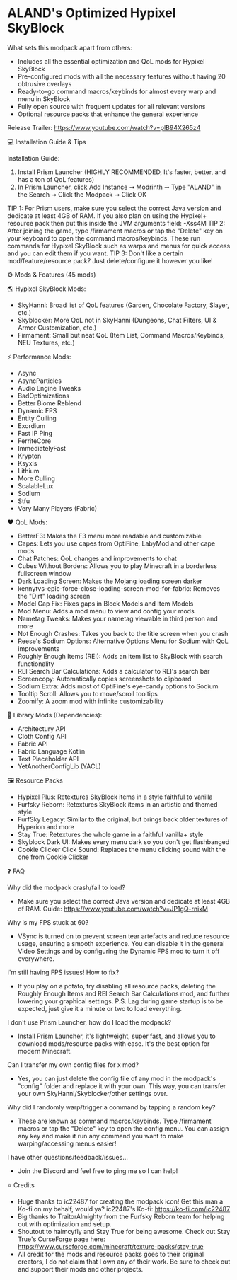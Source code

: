 # ALAND's Optimized Hypixel SkyBlock

What sets this modpack apart from others:

* Includes all the essential optimization and QoL mods for Hypixel SkyBlock
* Pre-configured mods with all the necessary features without having 20 obtrusive overlays
* Ready-to-go command macros/keybinds for almost every warp and menu in SkyBlock
* Fully open source with frequent updates for all relevant versions
* Optional resource packs that enhance the general experience

Release Trailer: https://www.youtube.com/watch?v=plB94X265z4

💻 Installation Guide & Tips

Installation Guide:

1. Install Prism Launcher (HIGHLY RECOMMENDED, It's faster, better, and has a ton of QoL features)
2. In Prism Launcher, click Add Instance ➞ Modrinth ➞ Type "ALAND" in the Search ➞ Click the Modpack ➞ Click OK

TIP 1: For Prism users, make sure you select the correct Java version and dedicate at least 4GB of RAM. If you
also plan on using the Hypixel+ resource pack then put this inside the JVM arguments field: -Xss4M
TIP 2: After joining the game, type /firmament macros or tap the "Delete" key on your keyboard to open the
command macros/keybinds. These run commands for Hypixel SkyBlock such as warps and menus for quick access
and you can edit them if you want.
TIP 3: Don't like a certain mod/feature/resource pack? Just delete/configure it however you like!

⚙️ Mods & Features (45 mods)

🌎 Hypixel SkyBlock Mods:

* SkyHanni: Broad list of QoL features (Garden, Chocolate Factory, Slayer, etc.)
* Skyblocker: More QoL not in SkyHanni (Dungeons, Chat Filters, UI & Armor Customization, etc.)
* Firmament: Small but neat QoL (Item List, Command Macros/Keybinds, NEU Textures, etc.)

⚡️ Performance Mods:

* Async
* AsyncParticles
* Audio Engine Tweaks
* BadOptimizations
* Better Biome Reblend
* Dynamic FPS
* Entity Culling
* Exordium
* Fast IP Ping
* FerriteCore
* ImmediatelyFast
* Krypton
* Ksyxis
* Lithium
* More Culling
* ScalableLux
* Sodium
* Stfu
* Very Many Players (Fabric)

❤️ QoL Mods:

* BetterF3: Makes the F3 menu more readable and customizable
* Capes: Lets you use capes from OptiFine, LabyMod and other cape mods
* Chat Patches: QoL changes and improvements to chat
* Cubes Without Borders: Allows you to play Minecraft in a borderless fullscreen window
* Dark Loading Screen: Makes the Mojang loading screen darker
* kennytvs-epic-force-close-loading-screen-mod-for-fabric: Removes the "Dirt" loading screen
* Model Gap Fix: Fixes gaps in Block Models and Item Models
* Mod Menu: Adds a mod menu to view and config your mods
* Nametag Tweaks: Makes your nametag viewable in third person and more
* Not Enough Crashes: Takes you back to the title screen when you crash
* Reese's Sodium Options: Alternative Options Menu for Sodium with QoL improvements
* Roughly Enough Items (REI): Adds an item list to SkyBlock with search functionality
* REI Search Bar Calculations: Adds a calculator to REI's search bar
* Screencopy: Automatically copies screenshots to clipboard
* Sodium Extra: Adds most of OptiFine's eye-candy options to Sodium
* Tooltip Scroll: Allows you to move/scroll tooltips
* Zoomify: A zoom mod with infinite customizability

📒 Library Mods (Dependencies):

* Architectury API
* Cloth Config API
* Fabric API
* Fabric Language Kotlin
* Text Placeholder API
* YetAnotherConfigLib (YACL)

🖼️ Resource Packs

* Hypixel Plus: Retextures SkyBlock items in a style faithful to vanilla
* Furfsky Reborn: Retextures SkyBlock items in an artistic and themed style
* FurfSky Legacy: Similar to the original, but brings back older textures of Hyperion and more
* Stay True: Retextures the whole game in a faithful vanilla+ style
* Skyblock Dark UI: Makes every menu dark so you don't get flashbanged
* Cookie Clicker Click Sound: Replaces the menu clicking sound with the one from Cookie Clicker

❓ FAQ

Why did the modpack crash/fail to load?

* Make sure you select the correct Java version and dedicate at least 4GB of RAM.
  Guide: https://www.youtube.com/watch?v=JP1gQ-rnixM

Why is my FPS stuck at 60?

* VSync is turned on to prevent screen tear artefacts and reduce resource usage, ensuring a smooth experience.
  You can disable it in the general Video Settings and by configuring the Dynamic FPS mod to turn it off everywhere.

I'm still having FPS issues! How to fix?

* If you play on a potato, try disabling all resource packs, deleting the Roughly Enough Items and REI Search Bar
  Calculations mod, and further lowering your graphical settings. P.S. Lag during game startup is to be expected,
  just give it a minute or two to load everything.

I don't use Prism Launcher, how do I load the modpack?

* Install Prism Launcher, it's lightweight, super fast, and allows you to download mods/resource packs with ease.
  It's the best option for modern Minecraft.

Can I transfer my own config files for x mod?

* Yes, you can just delete the config file of any mod in the modpack's "config" folder and replace it with your own.
  This way, you can transfer your own SkyHanni/Skyblocker/other settings over.

Why did I randomly warp/trigger a command by tapping a random key?

* These are known as command macros/keybinds. Type /firmament macros or tap the "Delete" key to open the config menu.
  You can assign any key and make it run any command you want to make warping/accessing menus easier!

I have other questions/feedback/issues...

* Join the Discord and feel free to ping me so I can help!

⭐️ Credits

* Huge thanks to ic22487 for creating the modpack icon! Get this man a Ko-fi on my behalf, would ya?
  ic22487's Ko-fi: https://ko-fi.com/ic22487
* Big thanks to TraitorAlmighty from the Furfsky Reborn team for helping out with optimization and setup.
* Shoutout to haimcyfly and Stay True for being awesome. Check out Stay True's
  CurseForge page here: https://www.curseforge.com/minecraft/texture-packs/stay-true
* All credit for the mods and resource packs goes to their original creators, I do not claim that I own any of
  their work. Be sure to check out and support their mods and other projects.
